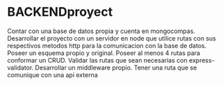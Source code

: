# BACKENDproyect
Contar con una base de datos propia y cuenta en mongocompas.
Desarrollar el proyecto con un servidor en node que utilice rutas con sus respectivos metodos http para la comunicacion con la base de datos.
Poseer un esquema propio y original.
Poseer al menos 4 rutas para conformar un CRUD.
Validar las rutas que sean necesarias con express-validator.
Desarrollar un middleware propio.
Tener una ruta que se comunique con una api externa
